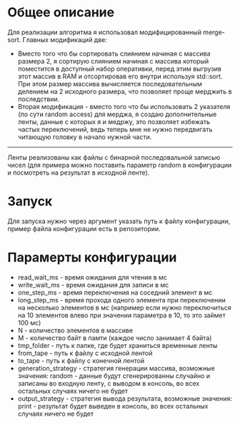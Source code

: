 # Общее описание
Для реализации алгоритма я использовал модифицированный merge-sort. 
Главных модификаций две:
- Вместо того что бы сортировать слиянием начиная с массива размера 2, я сортирую слиянием начиная с массива который поместится в доступный набор оперативки, перед этим выгрузив этот массив в RAM и отсортировав его внутри используя std::sort. При этом размер массива вычисляется последовательным делением на 2 исходного размера, что позволяет проще мерджить в последствии.
- Вторая модификация - вместо того что бы использовать 2 указателя (по сути random access) для мерджа, я создаю дополнительные ленты, данные с которых я и медржу, это позволяет избежать частых переключений, ведь теперь мне не нужно передвигать читающую головку в начало нужной части.
---
Ленты реализованы как файлы с бинарной последовальной записью чисел (для примера можно поставить параметр random в конфигурации и посмотреть на результат в исходной ленте).
# Запуск
Для запуска нужно через аргумент указать путь к файлу конфигурации, пример файла конфигурации есть в репозитории.

# Парамерты конфигурации
- read_wait_ms - время ожидания для чтения в мс
- write_wait_ms - время ожидания для записи в мс
- one_step_ms - время переключения на соседний элемент в мс 
- long_step_ms - время прохода одного элемента при переключении на несколько элементов в мс (например если нужно переключиться на 10 элементов влево при значении параметра в 10, то это займет 100 мс)
- N - количество элементов в массиве
- M - количество байт в памти (каждое число занимает 4 байта)
- tmp_folder - путь к папке, где будет храниться временные ленты
- from_tape - путь к файлу с исходной лентой
- to_tape - путь к файлу с конечной лентой
- generation_strategy - стратегия генерации массива, возможные значения: random - данные будут сгенерированны случайно и записаны во входную ленту, с выводом в консоль, во всех остальных случаях ничего не будет
- output_strategy - стратегия вывода результата, возможные значения: print - результат будет выведен в консоль, во всех остальных случаях ничего не будет